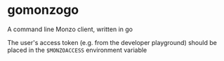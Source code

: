 # gomonzogo
A command line Monzo client, written in go

The user's access token (e.g. from the developer playground) should be placed in the `$MONZOACCESS` environment variable
